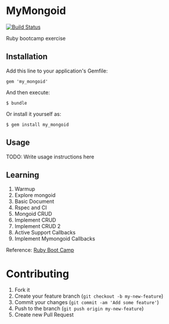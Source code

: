 # MyMongoid

[![Build Status](https://secure.travis-ci.org/puiesabu/my_mongoid.png?branch=master)](http://travis-ci.org/puiesabu/my_mongoid)

Ruby bootcamp exercise

## Installation

Add this line to your application's Gemfile:

    gem 'my_mongoid'

And then execute:

    $ bundle

Or install it yourself as:

    $ gem install my_mongoid

## Usage

TODO: Write usage instructions here

## Learning

1. Warmup
2. Explore mongoid
3. Basic Document
4. Rspec and CI
5. Mongoid CRUD
6. Implement CRUD
7. Implement CRUD 2
8. Active Support Callbacks
9. Implement Mymongoid Callbacks

Reference: [Ruby Boot Camp](https://github.com/hayeah/ruby-bootcamp-mongoid)

# Contributing

1. Fork it
2. Create your feature branch (`git checkout -b my-new-feature`)
3. Commit your changes (`git commit -am 'Add some feature'`)
4. Push to the branch (`git push origin my-new-feature`)
5. Create new Pull Request
